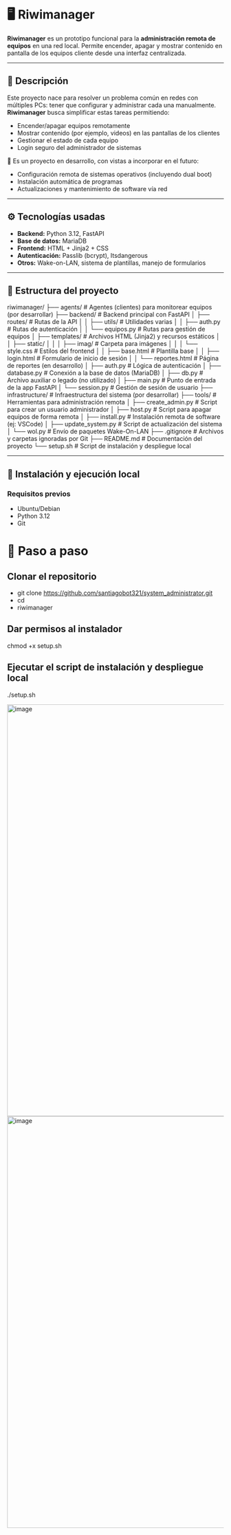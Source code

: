 # 🖥️ Riwimanager

**Riwimanager** es un prototipo funcional para la **administración remota de equipos** en una red local. Permite encender, apagar y mostrar contenido en pantalla de los equipos cliente desde una interfaz centralizada.

---

## 📌 Descripción

Este proyecto nace para resolver un problema común en redes con múltiples PCs: tener que configurar y administrar cada una manualmente. **Riwimanager** busca simplificar estas tareas permitiendo:

- Encender/apagar equipos remotamente
- Mostrar contenido (por ejemplo, videos) en las pantallas de los clientes
- Gestionar el estado de cada equipo
- Login seguro del administrador de sistemas

🧪 Es un proyecto en desarrollo, con vistas a incorporar en el futuro:
- Configuración remota de sistemas operativos (incluyendo dual boot)
- Instalación automática de programas
- Actualizaciones y mantenimiento de software vía red

---

## ⚙️ Tecnologías usadas

- **Backend:** Python 3.12, FastAPI
- **Base de datos:** MariaDB
- **Frontend:** HTML + Jinja2 + CSS
- **Autenticación:** Passlib (bcrypt), Itsdangerous
- **Otros:** Wake-on-LAN, sistema de plantillas, manejo de formularios

---

## 🧩 Estructura del proyecto

riwimanager/
├── agents/                          # Agentes (clientes) para monitorear equipos (por desarrollar)
├── backend/                         # Backend principal con FastAPI
│   ├── routes/                      # Rutas de la API
│   │   ├── utils/                   # Utilidades varias
│   │   ├── auth.py                  # Rutas de autenticación
│   │   └── equipos.py               # Rutas para gestión de equipos
│   ├── templates/                   # Archivos HTML (Jinja2) y recursos estáticos
│   │   ├── static/
│   │   │   ├── imag/                # Carpeta para imágenes
│   │   │   └── style.css            # Estilos del frontend
│   │   ├── base.html                # Plantilla base
│   │   ├── login.html               # Formulario de inicio de sesión
│   │   └── reportes.html            # Página de reportes (en desarrollo)
│   ├── auth.py                      # Lógica de autenticación
│   ├── database.py                  # Conexión a la base de datos (MariaDB)
│   ├── db.py                        # Archivo auxiliar o legado (no utilizado)
│   ├── main.py                      # Punto de entrada de la app FastAPI
│   └── session.py                   # Gestión de sesión de usuario
├── infrastructure/                 # Infraestructura del sistema (por desarrollar)
├── tools/                          # Herramientas para administración remota
│   ├── create_admin.py             # Script para crear un usuario administrador
│   ├── host.py                     # Script para apagar equipos de forma remota
│   ├── install.py                  # Instalación remota de software (ej: VSCode)
│   ├── update_system.py            # Script de actualización del sistema
│   └── wol.py                      # Envío de paquetes Wake-On-LAN
├── .gitignore                      # Archivos y carpetas ignoradas por Git
├── README.md                       # Documentación del proyecto
└── setup.sh                        # Script de instalación y despliegue local





---

## 🚀 Instalación y ejecución local

### Requisitos previos

- Ubuntu/Debian
- Python 3.12
- Git

# 🔧 Paso a paso
## Clonar el repositorio
- git clone https://github.com/santiagobot321/system_administrator.git
- cd
- riwimanager

## Dar permisos al instalador
chmod +x setup.sh

## Ejecutar el script de instalación y despliegue local
./setup.sh

<img width="1920" height="958" alt="image" src="https://github.com/user-attachments/assets/24b8fc39-5a1d-4158-8514-a81112df54e4" />

<img width="1920" height="958" alt="image" src="https://github.com/user-attachments/assets/50212791-4a2e-4fb1-a30a-e73ee91fda63" />





